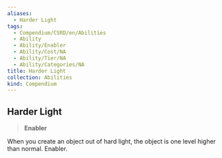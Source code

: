 ```yaml
---
aliases:
  - Harder Light
tags:
  - Compendium/CSRD/en/Abilities
  - Ability
  - Ability/Enabler
  - Ability/Cost/NA
  - Ability/Tier/NA
  - Ability/Categories/NA
title: Harder Light
collection: Abilities
kind: Compendium
---
```

## Harder Light  
>**Enabler**
  
When you create an object out of hard light, the object is one level higher than normal. Enabler.